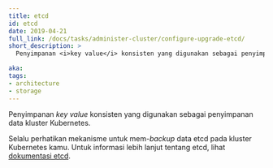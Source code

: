 ```yaml
---
title: etcd
id: etcd
date: 2019-04-21
full_link: /docs/tasks/administer-cluster/configure-upgrade-etcd/
short_description: >
  Penyimpanan <i>key value</i> konsisten yang digunakan sebagai penyimpanan data kluster Kubernetes. 

aka: 
tags:
- architecture
- storage
---
```

 Penyimpanan <i>key value</i> konsisten yang digunakan sebagai penyimpanan data kluster Kubernetes. 

<!--more--> 

Selalu perhatikan mekanisme untuk mem-<i>backup</i> data etcd pada kluster Kubernetes kamu. Untuk informasi lebih lanjut tentang etcd, lihat [dokumentasi etcd](https://github.com/coreos/etcd/blob/master/Documentation/docs.md).
